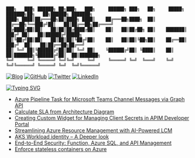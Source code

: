 ```
███╗   ███╗ ██████╗ ██╗███╗   ███╗     ██████╗ ███╗   ██╗     █████╗ ███████╗██╗   ██╗██████╗ ███████╗
████╗ ████║██╔═══██╗██║████╗ ████║    ██╔═══██╗████╗  ██║    ██╔══██╗╚══███╔╝██║   ██║██╔══██╗██╔════╝
██╔████╔██║██║   ██║██║██╔████╔██║    ██║   ██║██╔██╗ ██║    ███████║  ███╔╝ ██║   ██║██████╔╝█████╗  
██║╚██╔╝██║██║   ██║██║██║╚██╔╝██║    ██║   ██║██║╚██╗██║    ██╔══██║ ███╔╝  ██║   ██║██╔══██╗██╔══╝  
██║ ╚═╝ ██║╚██████╔╝██║██║ ╚═╝ ██║    ╚██████╔╝██║ ╚████║    ██║  ██║███████╗╚██████╔╝██║  ██║███████╗
╚═╝     ╚═╝ ╚═════╝ ╚═╝╚═╝     ╚═╝     ╚═════╝ ╚═╝  ╚═══╝    ╚═╝  ╚═╝╚══════╝ ╚═════╝ ╚═╝  ╚═╝╚══════╝
```
[![Blog](https://img.shields.io/badge/Web-moimhossain.com-orange)](https://moimhossain.com/)
[![GitHub](https://img.shields.io/badge/GitHub-%40moimhossain-239a3b)](https://github.com/moimhossain)
[![Twitter](https://img.shields.io/twitter/url?style=social&url=https%3A%2F%2Ftwitter.com%2FMoimHossain)](https://twitter.com/moimhossain)
[![LinkedIn](https://img.shields.io/badge/Linked-In-0c66c3)](https://www.linkedin.com/in/moimhossain/)



[![Typing SVG](https://readme-typing-svg.demolab.com?font=Fira+Code&size=15&pause=1000&color=B218F7&width=435&lines=Recent+blog+posts+from+https%3A%2F%2Fmoimhossain.com)](https://git.io/typing-svg)
<!-- BLOG-POST-LIST:START -->
- [Azure Pipeline Task for Microsoft Teams Channel Messages via Graph API](https://moimhossain.com/2024/08/21/post-message-to-ms-teams-from-azure-pipeline-using-graph-api/)
- [Calculate SLA from Architecture Diagram](https://moimhossain.com/2024/07/24/calculate-sla-from-architecture-diagram/)
- [Creating Custom Widget for Managing Client Secrets in APIM Developer Portal](https://moimhossain.com/2024/06/05/creating-custom-widget-for-managing-client-secrets-in-apim-developer-portal/)
- [Streamlining Azure Resource Management with AI-Powered LCM](https://moimhossain.com/2024/04/05/streamlining-azure-resource-management-with-ai-powered-lcm/)
- [AKS Workload identity – A Deeper look](https://moimhossain.com/2024/03/29/aks-workload-identity-a-deeper-look/)
- [End-to-End Security: Function, Azure SQL, and API Management](https://moimhossain.com/2024/02/08/end-to-end-security-function-azure-sql-and-api-management/)
- [Enforce stateless containers on Azure](https://moimhossain.com/2024/01/31/enforce-stateless-containers-on-azure/)
<!-- BLOG-POST-LIST:END -->


